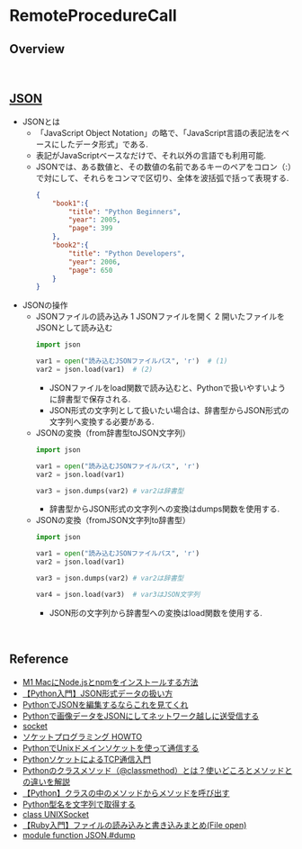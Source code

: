 # RemoteProcedureCall

## Overview

<br />

## [JSON](https://qiita.com/Morio/items/7538a939cc441367070d)
* JSONとは
	* 「JavaScript Object Notation」の略で、「JavaScript言語の表記法をベースにしたデータ形式」である.
	* 表記がJavaScriptベースなだけで、それ以外の言語でも利用可能.
	* JSONでは、ある数値と、その数値の名前であるキーのペアをコロン（:）で対にして、それらをコンマで区切り、全体を波括弧で括って表現する.
		```json
		{
			"book1":{
				"title": "Python Beginners",
				"year": 2005,
				"page": 399
			},
			"book2":{
				"title": "Python Developers",
				"year": 2006,
				"page": 650
			}
		}
		```
* JSONの操作
	* JSONファイルの読み込み
		1 JSONファイルを開く
		2 開いたファイルをJSONとして読み込む
		```python
		import json

		var1 = open("読み込むJSONファイルパス", 'r')	# (1)
		var2 = json.load(var1)	# (2)
		```
		* JSONファイルをload関数で読み込むと、Pythonで扱いやすいように辞書型で保存される.
		* JSON形式の文字列として扱いたい場合は、辞書型からJSON形式の文字列へ変換する必要がある.
	* JSONの変換（from辞書型toJSON文字列）
		```python
		import json
		
		var1 = open("読み込むJSONファイルパス", 'r')
		var2 = json.load(var1)

		var3 = json.dumps(var2)	# var2は辞書型
		```
		* 辞書型からJSON形式の文字列への変換はdumps関数を使用する.
	* JSONの変換（fromJSON文字列to辞書型）
		```python
		import json
		
		var1 = open("読み込むJSONファイルパス", 'r')
		var2 = json.load(var1)

		var3 = json.dumps(var2)	# var2は辞書型

		var4 = json.load(var3)	# var3はJSON文字列
		```
		* JSON形の文字列から辞書型への変換はload関数を使用する.
<br />

## Reference
* [M1 MacにNode.jsとnpmをインストールする方法](https://nullnull.dev/blog/how-to-install-node-js-and-npm-on-m1-mac/)
* [【Python入門】JSON形式データの扱い方](https://qiita.com/Morio/items/7538a939cc441367070d)
* [PythonでJSONを編集するならこれを見てくれ](https://qiita.com/Intel0tw5727/items/5e3e2f229d4bddcde3b7)
* [Pythonで画像データをJSONにしてネットワーク越しに送受信する](https://qiita.com/Motonaga/items/8da21f52e379469d744b)
* [socket](https://www.aihara.co.jp/~junt/program/socket.html)
* [ソケットプログラミング HOWTO](https://docs.python.org/ja/3.10/howto/sockets.html)
* [PythonでUnixドメインソケットを使って通信する](https://tokibito.hatenablog.com/entry/20150927/1443286053)
* [PythonソケットによるTCP通信入門](https://nayutari.com/python-socket)
* [Pythonのクラスメソッド（@classmethod）とは？使いどころとメソッドとの違いを解説](https://blog.pyq.jp/entry/Python_kaiketsu_190205)
* [【Python】クラスの中のメソッドからメソッドを呼び出す](https://rurukblog.com/post/python-class-method-method/)
* [Python型名を文字列で取得する](https://www.sukerou.com/2018/12/python_5.html)
* [class UNIXSocket](https://docs.ruby-lang.org/ja/latest/class/UNIXSocket.html)
* [【Ruby入門】ファイルの読み込みと書き込みまとめ(File open)](https://www.sejuku.net/blog/14388)
* [module function JSON.#dump](https://docs.ruby-lang.org/ja/latest/method/JSON/m/dump.html)
